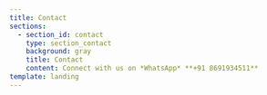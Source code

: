 ```yaml
---
title: Contact
sections:
  - section_id: contact
    type: section_contact
    background: gray
    title: Contact
    content: Connect with us on *WhatsApp* **+91 8691934511**
template: landing
---
```

